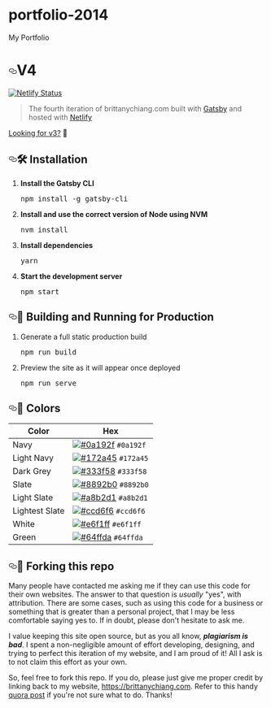 # portfolio-2014
My Portfolio

<h1><a id="user-content-v4" class="anchor" aria-hidden="true" href="#v4"><svg class="octicon octicon-link" viewBox="0 0 16 16" version="1.1" width="16" height="16" aria-hidden="true"><path fill-rule="evenodd" d="M4 9h1v1H4c-1.5 0-3-1.69-3-3.5S2.55 3 4 3h4c1.45 0 3 1.69 3 3.5 0 1.41-.91 2.72-2 3.25V8.59c.58-.45 1-1.27 1-2.09C10 5.22 8.98 4 8 4H4c-.98 0-2 1.22-2 2.5S3 9 4 9zm9-3h-1v1h1c1 0 2 1.22 2 2.5S13.98 12 13 12H9c-.98 0-2-1.22-2-2.5 0-.83.42-1.64 1-2.09V6.25c-1.09.53-2 1.84-2 3.25C6 11.31 7.55 13 9 13h4c1.45 0 3-1.69 3-3.5S14.5 6 13 6z"></path></svg></a>V4</h1>
<p><a href="https://app.netlify.com/sites/brittanychiang/deploys" rel="nofollow"><img src="https://camo.githubusercontent.com/174a8f116b20224e832861bd392c7ca9c0942cc6/68747470733a2f2f6170692e6e65746c6966792e636f6d2f6170692f76312f6261646765732f31393633623438382d376237382d343863392d396532642d3666623565343761623361662f6465706c6f792d737461747573" alt="Netlify Status" data-canonical-src="https://api.netlify.com/api/v1/badges/1963b488-7b78-48c9-9e2d-6fb5e47ab3af/deploy-status" style="max-width:100%;"></a></p>
<blockquote>
<p>The fourth iteration of brittanychiang.com built with <a href="https://www.gatsbyjs.org/" rel="nofollow">Gatsby</a> and hosted with <a href="https://www.netlify.com/" rel="nofollow">Netlify</a></p>
</blockquote>
<p><a href="https://bchiang7.github.io/" rel="nofollow">Looking for v3?</a> <g-emoji class="g-emoji" alias="eyes" fallback-src="https://github.githubassets.com/images/icons/emoji/unicode/1f440.png">👀</g-emoji></p>
<h2><a id="user-content--installation" class="anchor" aria-hidden="true" href="#-installation"><svg class="octicon octicon-link" viewBox="0 0 16 16" version="1.1" width="16" height="16" aria-hidden="true"><path fill-rule="evenodd" d="M4 9h1v1H4c-1.5 0-3-1.69-3-3.5S2.55 3 4 3h4c1.45 0 3 1.69 3 3.5 0 1.41-.91 2.72-2 3.25V8.59c.58-.45 1-1.27 1-2.09C10 5.22 8.98 4 8 4H4c-.98 0-2 1.22-2 2.5S3 9 4 9zm9-3h-1v1h1c1 0 2 1.22 2 2.5S13.98 12 13 12H9c-.98 0-2-1.22-2-2.5 0-.83.42-1.64 1-2.09V6.25c-1.09.53-2 1.84-2 3.25C6 11.31 7.55 13 9 13h4c1.45 0 3-1.69 3-3.5S14.5 6 13 6z"></path></svg></a><g-emoji class="g-emoji" alias="hammer_and_wrench" fallback-src="https://github.githubassets.com/images/icons/emoji/unicode/1f6e0.png">🛠</g-emoji> Installation</h2>
<ol>
<li>
<p><strong>Install the Gatsby CLI</strong></p>
<div class="highlight highlight-source-shell"><pre>npm install -g gatsby-cli</pre></div>
</li>
<li>
<p><strong>Install and use the correct version of Node using NVM</strong></p>
<div class="highlight highlight-source-shell"><pre>nvm install</pre></div>
</li>
<li>
<p><strong>Install dependencies</strong></p>
<div class="highlight highlight-source-shell"><pre>yarn</pre></div>
</li>
<li>
<p><strong>Start the development server</strong></p>
<div class="highlight highlight-source-shell"><pre>npm start</pre></div>
</li>
</ol>
<h2><a id="user-content--building-and-running-for-production" class="anchor" aria-hidden="true" href="#-building-and-running-for-production"><svg class="octicon octicon-link" viewBox="0 0 16 16" version="1.1" width="16" height="16" aria-hidden="true"><path fill-rule="evenodd" d="M4 9h1v1H4c-1.5 0-3-1.69-3-3.5S2.55 3 4 3h4c1.45 0 3 1.69 3 3.5 0 1.41-.91 2.72-2 3.25V8.59c.58-.45 1-1.27 1-2.09C10 5.22 8.98 4 8 4H4c-.98 0-2 1.22-2 2.5S3 9 4 9zm9-3h-1v1h1c1 0 2 1.22 2 2.5S13.98 12 13 12H9c-.98 0-2-1.22-2-2.5 0-.83.42-1.64 1-2.09V6.25c-1.09.53-2 1.84-2 3.25C6 11.31 7.55 13 9 13h4c1.45 0 3-1.69 3-3.5S14.5 6 13 6z"></path></svg></a><g-emoji class="g-emoji" alias="rocket" fallback-src="https://github.githubassets.com/images/icons/emoji/unicode/1f680.png">🚀</g-emoji> Building and Running for Production</h2>
<ol>
<li>
<p>Generate a full static production build</p>
<div class="highlight highlight-source-shell"><pre>npm run build</pre></div>
</li>
<li>
<p>Preview the site as it will appear once deployed</p>
<div class="highlight highlight-source-shell"><pre>npm run serve</pre></div>
</li>
</ol>
<h2><a id="user-content--colors" class="anchor" aria-hidden="true" href="#-colors"><svg class="octicon octicon-link" viewBox="0 0 16 16" version="1.1" width="16" height="16" aria-hidden="true"><path fill-rule="evenodd" d="M4 9h1v1H4c-1.5 0-3-1.69-3-3.5S2.55 3 4 3h4c1.45 0 3 1.69 3 3.5 0 1.41-.91 2.72-2 3.25V8.59c.58-.45 1-1.27 1-2.09C10 5.22 8.98 4 8 4H4c-.98 0-2 1.22-2 2.5S3 9 4 9zm9-3h-1v1h1c1 0 2 1.22 2 2.5S13.98 12 13 12H9c-.98 0-2-1.22-2-2.5 0-.83.42-1.64 1-2.09V6.25c-1.09.53-2 1.84-2 3.25C6 11.31 7.55 13 9 13h4c1.45 0 3-1.69 3-3.5S14.5 6 13 6z"></path></svg></a><g-emoji class="g-emoji" alias="art" fallback-src="https://github.githubassets.com/images/icons/emoji/unicode/1f3a8.png">🎨</g-emoji> Colors</h2>
<table>
<thead>
<tr>
<th>Color</th>
<th>Hex</th>
</tr>
</thead>
<tbody>
<tr>
<td>Navy</td>
<td><a target="_blank" rel="noopener noreferrer" href="https://camo.githubusercontent.com/dec78661cadc202d38d2a9798e7d2feb85c8adb9/68747470733a2f2f7669612e706c616365686f6c6465722e636f6d2f31302f3061313932663f746578743d2b"><img src="https://camo.githubusercontent.com/dec78661cadc202d38d2a9798e7d2feb85c8adb9/68747470733a2f2f7669612e706c616365686f6c6465722e636f6d2f31302f3061313932663f746578743d2b" alt="#0a192f" data-canonical-src="https://via.placeholder.com/10/0a192f?text=+" style="max-width:100%;"></a> <code>#0a192f</code></td>
</tr>
<tr>
<td>Light Navy</td>
<td><a target="_blank" rel="noopener noreferrer" href="https://camo.githubusercontent.com/dec78661cadc202d38d2a9798e7d2feb85c8adb9/68747470733a2f2f7669612e706c616365686f6c6465722e636f6d2f31302f3061313932663f746578743d2b"><img src="https://camo.githubusercontent.com/dec78661cadc202d38d2a9798e7d2feb85c8adb9/68747470733a2f2f7669612e706c616365686f6c6465722e636f6d2f31302f3061313932663f746578743d2b" alt="#172a45" data-canonical-src="https://via.placeholder.com/10/0a192f?text=+" style="max-width:100%;"></a> <code>#172a45</code></td>
</tr>
<tr>
<td>Dark Grey</td>
<td><a target="_blank" rel="noopener noreferrer" href="https://camo.githubusercontent.com/2f2e479f0303a0560662a3f0360c765805046aa8/68747470733a2f2f7669612e706c616365686f6c6465722e636f6d2f31302f3333336635383f746578743d2b"><img src="https://camo.githubusercontent.com/2f2e479f0303a0560662a3f0360c765805046aa8/68747470733a2f2f7669612e706c616365686f6c6465722e636f6d2f31302f3333336635383f746578743d2b" alt="#333f58" data-canonical-src="https://via.placeholder.com/10/333f58?text=+" style="max-width:100%;"></a> <code>#333f58</code></td>
</tr>
<tr>
<td>Slate</td>
<td><a target="_blank" rel="noopener noreferrer" href="https://camo.githubusercontent.com/d61157dc08d317927f7b5b1e99d5c06798441ad0/68747470733a2f2f7669612e706c616365686f6c6465722e636f6d2f31302f3838393262303f746578743d2b"><img src="https://camo.githubusercontent.com/d61157dc08d317927f7b5b1e99d5c06798441ad0/68747470733a2f2f7669612e706c616365686f6c6465722e636f6d2f31302f3838393262303f746578743d2b" alt="#8892b0" data-canonical-src="https://via.placeholder.com/10/8892b0?text=+" style="max-width:100%;"></a> <code>#8892b0</code></td>
</tr>
<tr>
<td>Light Slate</td>
<td><a target="_blank" rel="noopener noreferrer" href="https://camo.githubusercontent.com/a4e7f06581ba777e3696db5cdc4a584eb06c944e/68747470733a2f2f7669612e706c616365686f6c6465722e636f6d2f31302f6138623264313f746578743d2b"><img src="https://camo.githubusercontent.com/a4e7f06581ba777e3696db5cdc4a584eb06c944e/68747470733a2f2f7669612e706c616365686f6c6465722e636f6d2f31302f6138623264313f746578743d2b" alt="#a8b2d1" data-canonical-src="https://via.placeholder.com/10/a8b2d1?text=+" style="max-width:100%;"></a> <code>#a8b2d1</code></td>
</tr>
<tr>
<td>Lightest Slate</td>
<td><a target="_blank" rel="noopener noreferrer" href="https://camo.githubusercontent.com/738e379c542573a8738c5bc38914c180c7500793/68747470733a2f2f7669612e706c616365686f6c6465722e636f6d2f31302f6363643666363f746578743d2b"><img src="https://camo.githubusercontent.com/738e379c542573a8738c5bc38914c180c7500793/68747470733a2f2f7669612e706c616365686f6c6465722e636f6d2f31302f6363643666363f746578743d2b" alt="#ccd6f6" data-canonical-src="https://via.placeholder.com/10/ccd6f6?text=+" style="max-width:100%;"></a> <code>#ccd6f6</code></td>
</tr>
<tr>
<td>White</td>
<td><a target="_blank" rel="noopener noreferrer" href="https://camo.githubusercontent.com/79ed941da03a793aa322105082418ffeecadb023/68747470733a2f2f7669612e706c616365686f6c6465722e636f6d2f31302f6536663166663f746578743d2b"><img src="https://camo.githubusercontent.com/79ed941da03a793aa322105082418ffeecadb023/68747470733a2f2f7669612e706c616365686f6c6465722e636f6d2f31302f6536663166663f746578743d2b" alt="#e6f1ff" data-canonical-src="https://via.placeholder.com/10/e6f1ff?text=+" style="max-width:100%;"></a> <code>#e6f1ff</code></td>
</tr>
<tr>
<td>Green</td>
<td><a target="_blank" rel="noopener noreferrer" href="https://camo.githubusercontent.com/d521030a7c932a25a962853afdf1b3515a8a4407/68747470733a2f2f7669612e706c616365686f6c6465722e636f6d2f31302f3634666664613f746578743d2b"><img src="https://camo.githubusercontent.com/d521030a7c932a25a962853afdf1b3515a8a4407/68747470733a2f2f7669612e706c616365686f6c6465722e636f6d2f31302f3634666664613f746578743d2b" alt="#64ffda" data-canonical-src="https://via.placeholder.com/10/64ffda?text=+" style="max-width:100%;"></a> <code>#64ffda</code></td>
</tr>
</tbody>
</table>
<h2><a id="user-content--forking-this-repo" class="anchor" aria-hidden="true" href="#-forking-this-repo"><svg class="octicon octicon-link" viewBox="0 0 16 16" version="1.1" width="16" height="16" aria-hidden="true"><path fill-rule="evenodd" d="M4 9h1v1H4c-1.5 0-3-1.69-3-3.5S2.55 3 4 3h4c1.45 0 3 1.69 3 3.5 0 1.41-.91 2.72-2 3.25V8.59c.58-.45 1-1.27 1-2.09C10 5.22 8.98 4 8 4H4c-.98 0-2 1.22-2 2.5S3 9 4 9zm9-3h-1v1h1c1 0 2 1.22 2 2.5S13.98 12 13 12H9c-.98 0-2-1.22-2-2.5 0-.83.42-1.64 1-2.09V6.25c-1.09.53-2 1.84-2 3.25C6 11.31 7.55 13 9 13h4c1.45 0 3-1.69 3-3.5S14.5 6 13 6z"></path></svg></a><g-emoji class="g-emoji" alias="rotating_light" fallback-src="https://github.githubassets.com/images/icons/emoji/unicode/1f6a8.png">🚨</g-emoji> Forking this repo</h2>
<p>Many people have contacted me asking me if they can use this code for their own websites. The answer to that question is <em>usually</em> "yes", with attribution. There are some cases, such as using this code for a business or something that is greater than a personal project, that I may be less comfortable saying yes to. If in doubt, please don't hesitate to ask me.</p>
<p>I value keeping this site open source, but as you all know, <em><strong>plagiarism is bad</strong></em>. I spent a non-negligible amount of effort developing, designing, and trying to perfect this iteration of my website, and I am proud of it! All I ask is to not claim this effort as your own.</p>
<p>So, feel free to fork this repo. If you do, please just give me proper credit by linking back to my website, <a href="https://brittanychiang.com" rel="nofollow">https://brittanychiang.com</a>. Refer to this handy <a href="https://www.quora.com/Is-it-bad-to-copy-other-peoples-code" rel="nofollow">quora post</a> if you're not sure what to do. Thanks!</p>
